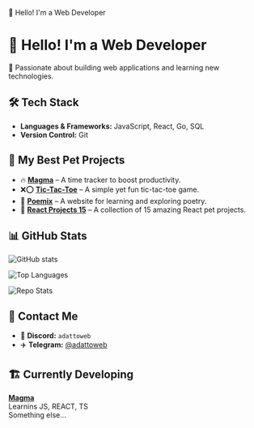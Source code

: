 👋 Hello! I'm a Web Developer
# 👋 Hello! I'm a Web Developer

🚀 Passionate about building web applications and learning new technologies.

## 🛠 Tech Stack

- **Languages & Frameworks:** JavaScript, React, Go, SQL
- **Version Control:** Git

## 🌟 My Best Pet Projects

- 🔥 **[Magma](https://github.com/adattoweb/magma)** – A time tracker to boost productivity.
- ❌⭕ **[Tic-Tac-Toe](https://github.com/adattoweb/tic-tac-toe)** – A simple yet fun tic-tac-toe game.
- 📖 **[Poemix](https://github.com/adattoweb/poemix)** – A website for learning and exploring poetry.
- 🎨 **[React Projects 15](https://github.com/adattoweb/react-projects-15)** – A collection of 15 amazing React pet projects.

## 📊 GitHub Stats

![GitHub stats](https://github-readme-stats.vercel.app/api?username=adattoweb&show_icons=true&theme=dark)   
   
![Top Languages](https://github-readme-stats.vercel.app/api/top-langs/?username=adattoweb&layout=compact&theme=dark)   
   
![Repo Stats](https://github-profile-summary-cards.vercel.app/api/cards/repos-per-language?username=adattoweb&theme=dark)   


## 🤝 Contact Me

- 💬 **Discord:** `adattoweb`
- ✈️ **Telegram:** [@adattoweb](https://t.me/adattoweb)

## 🏗️ Currently Developing
**[Magma](https://github.com/adattoweb/magma)**   
Learnins JS, REACT, TS   
Something else...   
